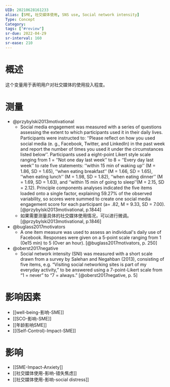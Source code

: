 ```yaml
---
UID: 20210628161233
alias: [SME, 社交媒体使用, SNS use, Social network intensity]
Type: Concept
Category: 
tags: ["#review"]
sr-due: 2022-04-29
sr-interval: 160
sr-ease: 210
---
```


# 概述

这个变量用于表明用户对社交媒体的使用投入程度。

# 测量

- @przybylski2013motivational
	- Social media engagement was measured with a series of questions assessing the extent to which participants used it in their daily lives. Participants were instructed to: ‘‘Please reﬂect on how you used social media (e. g., Facebook, Twitter, and LinkedIn) in the past week and report the number of times you used it under the circumstances listed below’’. Participants used a eight-point Likert style scale ranging from 1 = ‘‘Not one day last week’’ to 8 = ‘‘Every day last week’’ to rate ﬁve statements: ‘‘within 15 min of waking up’’ (M = 1.86, SD = 1.65), ‘‘when eating breakfast’’ (M = 1.66, SD = 1.65), ‘‘when eating lunch’’ (M = 1.98, SD = 1.82), ‘‘when eating dinner’’ (M = 1.69, SD = 1.63), and ‘‘within 15 min of going to sleep’’(M = 2.15, SD = 2.12). Principle components analyses indicated the ﬁve items loaded onto a single factor, explaining 59.27% of the observed variability, so scores were summed to create one social media engagement score for each participant (a= .82, M = 9.33, SD = 7.00). [@przybylski2013motivational, p.1844]
	- 如果需要测量具体的社交媒体使用情况，可以进行微调。 [@przybylski2013motivational, p.1846]
- @buglass2017motivators
	- A one item measure was used to assess an individual's daily use of Facebook. Responses were given on a 5-point scale ranging from 1 (0e15 min) to 5 (Over an hour). [@buglass2017motivators, p. 250]
- @oberst2017negative
	- Social network intensity (SNI) was measured with a short scale drawn from a survey by Salehan and Negahban (2013), consisting of five items, e.g. “Visiting social networking sites is part of my everyday activity,” to be answered using a 7-point-Likert scale from “1 = never” to “7 = always.” [@oberst2017negative, p. 5]

# 影响因素

- [[well-being-影响-SME]]
- [[SCO-影响-SME]]
- [[年龄影响SME]]
- [[(Self-Control)-Impact-SME]]

# 影响

- [[SME-Impact-Anxiety]]
- [[社交媒体使用-影响-错失焦虑]]
- [[社交媒体使用-影响-social distress]]